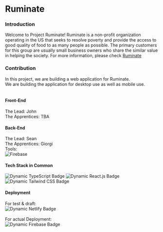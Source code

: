 # Ruminate

### Introduction

Welcome to Project Ruminate!
Ruminate is a non-profit organization operating in the US that seeks to resolve poverty and provide the access to good quality of food to as many people as possible. The primary customers for this group are usually small business owners who share the similar value in helping the society.
</b></b>
For more information, please check [Ruminate](https://www.letsruminate.org/)

### Contribution

In this project, we are building a web application for Ruminate.<br/>
We are building the application for desktop use as well as mobile use.<br/>
<br/>

#### Front-End

The Lead: John<br/>
The Apprentices: TBA<br/>

#### Back-End

The Lead: Sean<br/>
The Apprentices: Giorgi <br/>
Tools:<br/>
<img alt="Firebase" src="https://img.shields.io/badge/logo-firebase-blue?logo=firebase&logoColor=ffffff"><br/>

#### Tech Stack in Common

<img alt="Dynamic TypeScript Badge" src="https://img.shields.io/badge/logo-typescript-blue?logo=typescriptt&logoColor=e8f22e">
<img alt="Dynamic React.js Badge" src="https://img.shields.io/badge/logo-react-blue?logo=react&logoColor=61DAFB">
<img alt="Dynamic Tailwind CSS Badge" src="https://img.shields.io/badge/logo-tailwindcss-blue?logo=tailwindcss&logoColor=06B6D4"><br/>

#### Deployment

For test & draft:<br/>
<img alt="Dynamic Netlify Badge" src="https://img.shields.io/badge/logo-netlify-blue?logo=netlify&logoColor=00C7B7"><br/><br/>
For actual Deployment:<br/>
<img alt="Dynamic Firebase Badge" src="https://img.shields.io/badge/logo-firebase-blue?logo=firebase&logoColor=00C7B7"><br/><br/>
